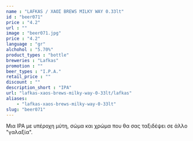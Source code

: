 ```yaml
---
name : "LAFKAS / ΧΑΟΣ BREWS MILKY WAY 0.33lt"
id : "beer071"
price : "4.2"
url : ""
image : "beer071.jpg"
price : "4.2"
language : "gr"
alchohol : "5.70%"
product_types : "bottle"
breweries : "Lafkas"
promotion : ""
beer_types : "I.P.A."
retail_price : ""
discount : ""
description_short : "IPA"
url: "lafkas-xaos-brews-milky-way-0-33lt/lafkas"
aliases: 
    - "lafkas-xaos-brews-milky-way-0-33lt"
slug: "beer071"
---
```


Μια IPA με υπέροχη μύτη, σώμα και χρώμα που θα σας ταξιδέψει σε άλλο &quot;γαλαξία&quot;.